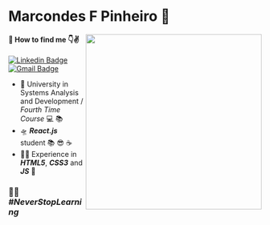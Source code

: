 # Marcondes F Pinheiro 👋
<img align="right" src="https://raw.githubusercontent.com/MicaelliMedeiros/micaellimedeiros/master/image/computer-illustration.png" width="350"/>

#### 🧠 How to find me 👇✌
[![Linkedin Badge](https://img.shields.io/badge/-Marcondes%20F%20Pinheiro-eed117?style=flat-square&logo=Linkedin&logoColor=white&link=https://www.linkedin.com/in/marcondes-ferreira-48aa231ab/)](https://www.linkedin.com/in/marcondes-ferreira-48aa231ab/)
[![Gmail Badge](https://img.shields.io/badge/-marcondessam@gmail.com-dd8400?style=flat-square&logo=Gmail&logoColor=white&link=mailto:marcondessam@gmail.com)](mailto:marcondessam@gmail.com)

- 🚀 University in Systems Analysis and Development / *Fourth Time Course* 💻 📚
- 🛸 ***React.js*** student  📚 😎 ☕
- 👨‍💻 Experience in ***HTML5***, ***CSS3*** and ***JS***   🤝

### 🔧🔨 *#NeverStopLearning*
